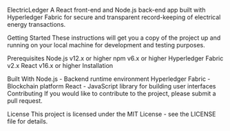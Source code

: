 ElectricLedger
A React front-end and Node.js back-end app built with Hyperledger Fabric for secure and transparent record-keeping of electrical energy transactions.

Getting Started
These instructions will get you a copy of the project up and running on your local machine for development and testing purposes.

Prerequisites
Node.js v12.x or higher
npm v6.x or higher
Hyperledger Fabric v2.x
React v16.x or higher
Installation

Built With
Node.js - Backend runtime environment
Hyperledger Fabric - Blockchain platform
React - JavaScript library for building user interfaces
Contributing
If you would like to contribute to the project, please submit a pull request.

License
This project is licensed under the MIT License - see the LICENSE file for details.
